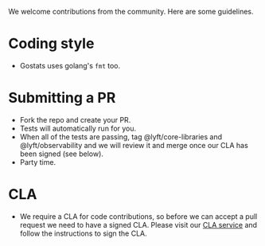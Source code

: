 We welcome contributions from the community. Here are some guidelines.

# Coding style

* Gostats uses golang's `fmt` too.

# Submitting a PR

* Fork the repo and create your PR.
* Tests will automatically run for you. 
* When all of the tests are passing, tag @lyft/core-libraries and @lyft/observability and we will review it and
  merge once our CLA has been signed (see below).
* Party time.

# CLA

* We require a CLA for code contributions, so before we can accept a pull request we need 
  to have a signed CLA. Please visit our [CLA service](https://oss.lyft.com/cla) and follow 
  the instructions to sign the CLA.
